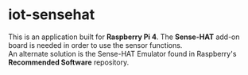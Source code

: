 # iot-sensehat

This is an application built for <b>Raspberry Pi 4</b>.
The <b>Sense-HAT</b> add-on board is needed in order to use the sensor functions.<br>
An alternate solution is the Sense-HAT Emulator found in Raspberry's <b>Recommended Software</b> repository. 
